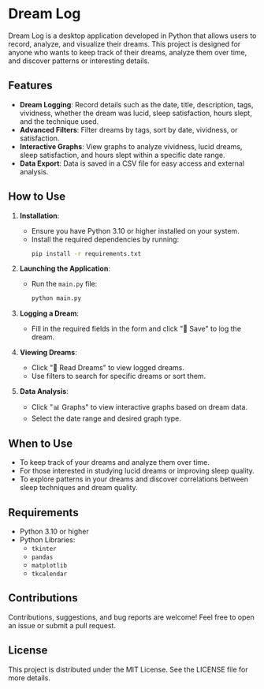 # Dream Log

Dream Log is a desktop application developed in Python that allows users to record, analyze, and visualize their dreams. This project is designed for anyone who wants to keep track of their dreams, analyze them over time, and discover patterns or interesting details.

## Features

- **Dream Logging**: Record details such as the date, title, description, tags, vividness, whether the dream was lucid, sleep satisfaction, hours slept, and the technique used.
- **Advanced Filters**: Filter dreams by tags, sort by date, vividness, or satisfaction.
- **Interactive Graphs**: View graphs to analyze vividness, lucid dreams, sleep satisfaction, and hours slept within a specific date range.
- **Data Export**: Data is saved in a CSV file for easy access and external analysis.

## How to Use

1. **Installation**:
   - Ensure you have Python 3.10 or higher installed on your system.
   - Install the required dependencies by running:
     ```bash
     pip install -r requirements.txt
     ```

2. **Launching the Application**:
   - Run the `main.py` file:
     ```bash
     python main.py
     ```

3. **Logging a Dream**:
   - Fill in the required fields in the form and click "💾 Save" to log the dream.

4. **Viewing Dreams**:
   - Click "📖 Read Dreams" to view logged dreams.
   - Use filters to search for specific dreams or sort them.

5. **Data Analysis**:
   - Click "📊 Graphs" to view interactive graphs based on dream data.
   - Select the date range and desired graph type.

## When to Use

- To keep track of your dreams and analyze them over time.
- For those interested in studying lucid dreams or improving sleep quality.
- To explore patterns in your dreams and discover correlations between sleep techniques and dream quality.

## Requirements

- Python 3.10 or higher
- Python Libraries:
  - `tkinter`
  - `pandas`
  - `matplotlib`
  - `tkcalendar`

## Contributions

Contributions, suggestions, and bug reports are welcome! Feel free to open an issue or submit a pull request.

## License

This project is distributed under the MIT License. See the LICENSE file for more details.
